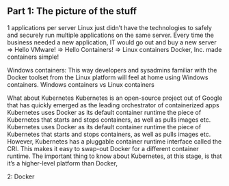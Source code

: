 ## Part 1: The picture of the stuff
1 applications per server
Linux just didn’t have the technologies to safely and securely run multiple applications on the same server.
Every time the business needed a new application, IT would go out and buy a new server
=> Hello VMware!
=> Hello Containers!
=> Linux containers
Docker, Inc. made containers simple!

Windows containers: This way developers and sysadmins familiar with the Docker toolset from the Linux platform will feel at home using Windows containers.
Windows containers vs Linux containers

What about Kubernetes
Kubernetes is an open-source project out of Google that has quickly emerged as the leading orchestrator of containerized apps
Kubernetes uses Docker as its default container runtime the piece of Kubernetes that starts and stops containers, as well as pulls images etc. 
Kubernetes uses Docker as its default container runtime the piece of Kubernetes that starts and stops containers, as well as pulls images etc. However, Kubernetes has a pluggable container runtime interface called the CRI. This makes it easy to swap-out Docker for a different container runtime.
The important thing to know about Kubernetes, at this stage, is that it’s a higher-level platform than Docker,

2: Docker


